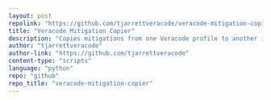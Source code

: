 ```yaml
---
layout: post
repolink: "https://github.com/tjarrettveracode/veracode-mitigation-copier"
title: "Veracode Mitigation Copier"
description: "Copies mitigations from one Veracode profile to another if it's the same flaw based on the following flaw attributes: issueid, cweid, type, sourcefile, and line. The script will copy all proposed and accepted mitigations for the flaw. The script will skip a flaw in the copy_to build if it already has an accepted mitigation."
author: "tjarrettveracode"
author-link: "https://github.com/tjarrettveracode"
content-type: "scripts"
language: "python"
repo: "github"
repo_title: "veracode-mitigation-copier"
---
```

